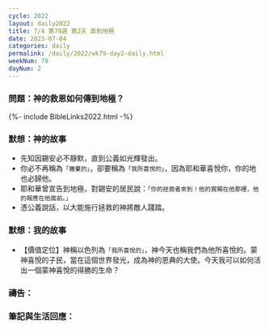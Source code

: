 ```yaml
---
cycle: 2022
layout: daily2022
title: 7/4 第79週 第2天 直到地極
date: 2023-07-04
categories: daily
permalink: /daily/2022/wk79-day2-daily.html
weekNum: 79
dayNum: 2
---
```


### 問題：神的救恩如何傳到地極？

{%- include BibleLinks2022.html -%}

### 默想：神的故事
+ 先知因錫安必不靜默，直到公義如光輝發出。
+ 你必不再稱為`「撇棄的」`，卻要稱為`「我所喜悅的」`，因為耶和華喜悅你，你的地也必歸他。
+ 耶和華曾宣告到地極，對錫安的居民說：`「你的拯救者來到！他的賞賜在他那裡，他的報應在他面前。」`
+ 憑公義說話，以大能施行拯救的神將敵人踐踏。

### 默想：我的故事
+ 【價值定位】神稱以色列為`「我所喜悅的」`，神今天也稱我們為他所喜悅的。蒙神喜悅的子民，當在這個世界發光，成為神的恩典的大使。今天我可以如何活出一個蒙神喜悅的得勝的生命？

### 禱告：

### 筆記與生活回應：
